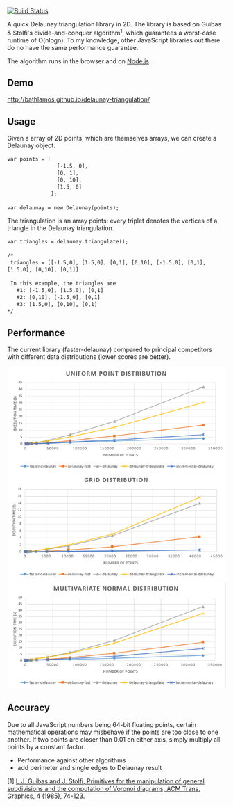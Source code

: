 [![Build Status](https://travis-ci.org/Bathlamos/delaunay-triangulation.svg?branch=master)](https://travis-ci.org/Bathlamos/delaunay-triangulation)

A quick Delaunay triangulation library in 2D. The library is based on Guibas & Stolfi's divide-and-conquer algorithm<sup>1</sup>, which guarantees a worst-case runtime of O(nlogn). To my knowledge, other JavaScript libraries out there do no have the same performance guarantee.

The algorithm runs in the browser and on [Node.js](https://www.npmjs.com/package/faster-delaunay).

## Demo
<a href="http://bathlamos.github.io/delaunay-triangulation/" target="_blank">http://bathlamos.github.io/delaunay-triangulation/</a>


## Usage
Given a array of 2D points, which are themselves arrays, we can create a Delaunay object.
```
var points = [
                [-1.5, 0],
                [0, 1],
                [0, 10],
                [1.5, 0]
              ];

var delaunay = new Delaunay(points);
```

The triangulation is an array points: every triplet denotes the vertices of a triangle in the Delaunay triangulation.
```
var triangles = delaunay.triangulate();

/* 
 triangles = [[-1.5,0], [1.5,0], [0,1], [0,10], [-1.5,0], [0,1], [1.5,0], [0,10], [0,1]]
 
 In this example, the triangles are 
   #1: [-1.5,0], [1.5,0], [0,1]
   #2: [0,10], [-1.5,0], [0,1]
   #3: [1.5,0], [0,10], [0,1]
*/
```
## Performance
The current library (faster-delaunay) compared to principal competitors with different data distributions (lower scores are better). 

<img src="https://raw.githubusercontent.com/Bathlamos/delaunay-triangulation/master/wiki/UniformDistribution.PNG" alt="Performance against other JS libraries" >

<img src="https://raw.githubusercontent.com/Bathlamos/delaunay-triangulation/master/wiki/GridDistribution.PNG" alt="Performance against other JS libraries" >

<img src="https://raw.githubusercontent.com/Bathlamos/delaunay-triangulation/master/wiki/MultivariateNormalDistribution.PNG" alt="Performance against other JS libraries" >

## Accuracy
Due to all JavaScript numbers being 64-bit floating points, certain mathematical operations may misbehave if the points are too close to one another. If two points are closer than 0.01 on either axis, simply multiply all points by a constant factor.

- Performance against other algorithms
- add perimeter and single edges to Delaunay result

[1] [L.J. Guibas and J. Stolfi, Primitives for the manipulation of general subdivisions and the
computation of Voronoi diagrams, ACM Trans. Graphics, 4 (1985), 74-123.](http://dl.acm.org/citation.cfm?id=282923)
